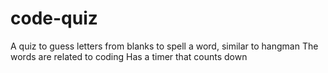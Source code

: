 # code-quiz
A quiz to guess letters from blanks to spell a word, similar to hangman
The words are related to coding
Has a timer that counts down